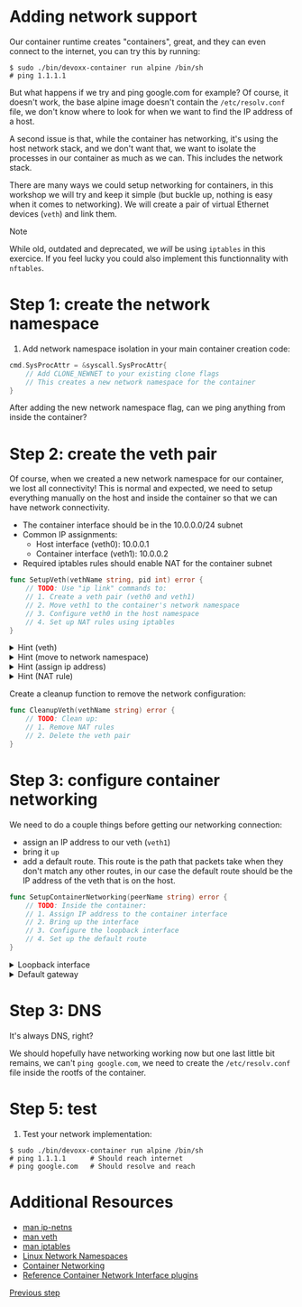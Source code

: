 # Adding network support

Our container runtime creates "containers", great, and they can even connect to
the internet, you can try this by running:

```console
$ sudo ./bin/devoxx-container run alpine /bin/sh
# ping 1.1.1.1
```

But what happens if we try and ping google.com for example? Of course, it
doesn't work, the base alpine image doesn't contain the `/etc/resolv.conf` file,
we don't know where to look for when we want to find the IP address of a host.

A second issue is that, while the container has networking, it's using the host
network stack, and we don't want that, we want to isolate the processes in our
container as much as we can. This includes the network stack.

There are many ways we could setup networking for containers, in this workshop
we will try and keep it simple (but buckle up, nothing is easy when it comes to
networking). We will create a pair of virtual Ethernet devices (`veth`) and link
them.

> [!NOTE]
> While old, outdated and deprecated, we _will_ be using `iptables` in
> this exercice. If you feel lucky you could also implement this functionnality
> with `nftables`.

# Step 1: create the network namespace

1. Add network namespace isolation in your main container creation code:

```go
cmd.SysProcAttr = &syscall.SysProcAttr{
	// Add CLONE_NEWNET to your existing clone flags
	// This creates a new network namespace for the container
}
```

After adding the new network namespace flag, can we ping anything from inside
the container?

# Step 2: create the veth pair

Of course, when we created a new network namespace for our container, we lost
all connectivity! This is normal and expected, we need to setup everything
manually on the host and inside the container so that we can have network
connectivity.

- The container interface should be in the 10.0.0.0/24 subnet
- Common IP assignments:
  - Host interface (veth0): 10.0.0.1
  - Container interface (veth1): 10.0.0.2
- Required iptables rules should enable NAT for the container subnet

```go
func SetupVeth(vethName string, pid int) error {
	// TODO: Use "ip link" commands to:
	// 1. Create a veth pair (veth0 and veth1)
	// 2. Move veth1 to the container's network namespace
	// 3. Configure veth0 in the host namespace
	// 4. Set up NAT rules using iptables
}
```

<details>
<summary>Hint (veth)</summary>

This command creates a veth pair. A kind of virtual network cable with two ends

```console
ip link add veth0 type veth peer name veth1
```

</details>

<details>
<summary>Hint (move to network namespace)</summary>

This command moves a veth to the network namespace of a process

```console
ip link set veth1 netns <PID>
```

</details>

<details>
<summary>Hint (assign ip address)</summary>

Assign an IP address and subnet to our veth

```console
ip addr add 10.0.0.1/24 dev veth0
```

</details>

<details>
<summary>Hint (NAT rule)</summary>

```console
iptables -t nat -A POSTROUTING -s 10.0.0.0/24 -j MASQUERADE
```

- `-t nat` is the Network Address Translation table, it's used for rewriting
  packed addressses
- `-A POSTROUTING` adds the rule to this chain, which alters the packets just
  before the packet leaves the system
- `-s 10.0.0.0/24` mathes packets with a source IP in this subnet
- `-j MASQUERADE` means it should _masquerade_ the packet: replace its source IP
  with the host's outgoing interface IP

</details>

Create a cleanup function to remove the network configuration:

```go
func CleanupVeth(vethName string) error {
	// TODO: Clean up:
	// 1. Remove NAT rules
	// 2. Delete the veth pair
}
```

# Step 3: configure container networking

We need to do a couple things before getting our networking connection:

- assign an IP address to our veth (`veth1`)
- bring it `up`
- add a default route. This route is the path that packets take when they don't
  match any other routes, in our case the default route should be the IP address
  of the veth that is on the host.

```go
func SetupContainerNetworking(peerName string) error {
	// TODO: Inside the container:
	// 1. Assign IP address to the container interface
	// 2. Bring up the interface
	// 3. Configure the loopback interface
	// 4. Set up the default route
}
```

<details>
<summary>Loopback interface</summary>

While this isn't really needed you can run this command inside the container

```console
ip link set lo up
```

This sets up the loopback interface and makes it possible to `ping 127.0.0.1`
for example

</details>

<details>
<summary>Default gateway</summary>

```console
ip route add default via 10.0.0.1
```

</details>

# Step 3: DNS

It's always DNS, right?

We should hopefully have networking working now but one last little bit remains,
we can't `ping google.com`, we need to create the `/etc/resolv.conf` file inside
the rootfs of the container.

# Step 5: test

1. Test your network implementation:

```console
$ sudo ./bin/devoxx-container run alpine /bin/sh
# ping 1.1.1.1      # Should reach internet
# ping google.com   # Should resolve and reach
```

# Additional Resources

- [man ip-netns](https://man7.org/linux/man-pages/man8/ip-netns.8.html)
- [man veth](https://man7.org/linux/man-pages/man4/veth.4.html)
- [man iptables](https://man7.org/linux/man-pages/man8/iptables.8.html)
- [Linux Network
  Namespaces](https://man7.org/linux/man-pages/man7/network_namespaces.7.html)
- [Container Networking](https://docs.docker.com/network/)
- [Reference Container Network Interface
  plugins](https://github.com/containernetworking/plugins?tab=readme-ov-file#main-interface-creating)

[Previous step](06-volumes.md)
